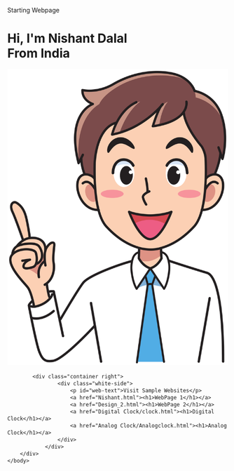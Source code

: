 <html>
    <head>
        <link rel="stylesheet" href="Starting Page.css">
    </head>
    <body>
            <div class="container">
                <div class="container left">
                    <div class="header-text">
                        <p>Starting <span>Webpage</span></p>
                        <h1>Hi, I'm <span id="name">Nishant</span> Dalal<br>From India</h1>
                    </div>
                    <div class="image">
                        <img src="Images/user.png">
                    </div>
                </div>
                
            <div class="container right">
                    <div class="white-side">
                        <p id="web-text">Visit Sample Websites</p>
                        <a href="Nishant.html"><h1>WebPage 1</h1></a>
                        <a href="Design_2.html"><h1>WebPage 2</h1></a>
                        <a href="Digital Clock/clock.html"><h1>Digital Clock</h1></a>
                        <a href="Analog Clock/Analogclock.html"><h1>Analog Clock</h1></a>
                    </div>
                </div>      
        </div>
    </body>
</html>
